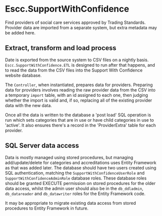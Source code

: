 # Escc.SupportWithConfidence

Find providers of social care services approved by Trading Standards. Provider data are imported from a separate system, but extra metadata may be added here.

## Extract, transform and load process

Date is exported from the source system to CSV files on a nightly basis. `Escc.SupportWithConfidence.ETL` is designed to run after that happens, and to read the data from the CSV files into the Support With Confidence website database.

The `Controller`, when instantiated, prepares data for providers. Preparing data for providers involves reading the raw provider data from the CSV into a temporary `import` table, with an id assigned to each one, then judging whether the import is valid and, if so, replacing all of the existing provider data with the new data. 

Once all the data is written to the database a 'post load' SQL operation is run which sets categories that are in use or have child categories in use to 'active'. It also ensures there's a record in the 'ProviderExtra' table for each provider.

## SQL Server data access

Data is mostly managed using stored procedures, but managing add/update/delete for categories and accreditations uses Entity Framework as that was added later. The database should have two users created using SQL authentication, matching the `SupportWithConfidenceUserRole` and `SupportWithConfidenceAdminRole` database roles. These database roles should be granted EXECUTE permission on stored procedures for the older data access, whilst the admin user should also be in the `db_ddladmin`, `db_datareader` and `db_datawriter` roles for the Entity Framework code. 

It may be appropriate to migrate existing data access from stored procedures to Entity Framework in future.